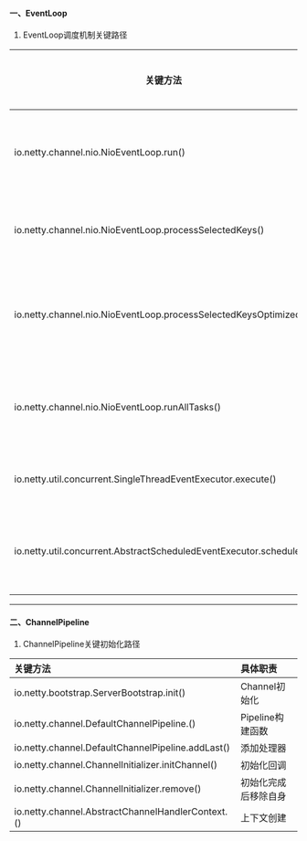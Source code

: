 #### 一、EventLoop
1. EventLoop调度机制关键路径

| 关键方法                                                                | 具体职责    |
|---------------------------------------------------------------------|---------|
| io.netty.channel.nio.NioEventLoop.run()                             | 事件循环核心  |
| io.netty.channel.nio.NioEventLoop.processSelectedKeys()             | IO事件处理  |
| io.netty.channel.nio.NioEventLoop.processSelectedKeysOptimized()    | 优化的事件处理 |
| io.netty.channel.nio.NioEventLoop.runAllTasks()                     | 运行所有任务  |
| io.netty.util.concurrent.SingleThreadEventExecutor.execute()        | 提交任务    |
| io.netty.util.concurrent.AbstractScheduledEventExecutor.scheduled() | 定时任务调度  |

---
#### 二、ChannelPipeline
1. ChannelPipeline关键初始化路径

| 关键方法                                                    | 具体职责         |
|:--------------------------------------------------------|:-------------|
| io.netty.bootstrap.ServerBootstrap.init()               | Channel初始化   |
| io.netty.channel.DefaultChannelPipeline.<init>()        | Pipeline构建函数 |
| io.netty.channel.DefaultChannelPipeline.addLast()       | 添加处理器        |
| io.netty.channel.ChannelInitializer.initChannel()       | 初始化回调        |
| io.netty.channel.ChannelInitializer.remove()            | 初始化完成后移除自身   |
| io.netty.channel.AbstractChannelHandlerContext.<init>() | 上下文创建        |




